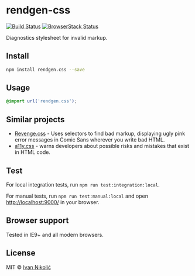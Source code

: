 # rendgen-css

[![Build Status][ci-img]][ci] [![BrowserStack Status][browserstack-img]][browserstack]

Diagnostics stylesheet for invalid markup.

## Install

```sh
npm install rendgen.css --save
```

## Usage

```css
@import url('rendgen.css');
```

## Similar projects

* [Revenge.css](https://github.com/Heydon/REVENGE.CSS) - Uses selectors to find bad markup, displaying ugly pink error messages in Comic Sans wherever you write bad HTML.
* [a11y.css](https://github.com/ffoodd/a11y.css/) - warns developers about possible risks and mistakes that exist in HTML code.

## Test

For local integration tests, run `npm run test:integration:local`.

For manual tests, run `npm run test:manual:local` and open <http://localhost:9000/> in your browser.

## Browser support

Tested in IE9+ and all modern browsers.

## License

MIT © [Ivan Nikolić](http://ivannikolic.com)

[ci]: https://travis-ci.org/niksy/rendgen-css
[ci-img]: https://travis-ci.org/niksy/rendgen-css.svg?branch=master
[browserstack]: https://www.browserstack.com/
[browserstack-img]: https://www.browserstack.com/automate/badge.svg?badge_key=bkpVVVMrOHdDQjJJNC8vZzU0dXBzSk51YzRiMjlNeEhTRTBiVUJ2OW1HTT0tLXEvSFVJWno1dFdOanF3UXBtcTFFdnc9PQ==--85c631800300233f8613e9e5bab8641ba583923e
